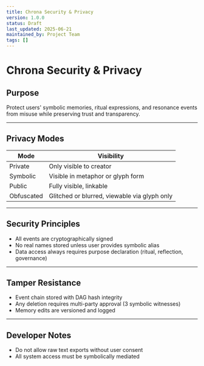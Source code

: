 ```yaml
---
title: Chrona Security & Privacy
version: 1.0.0
status: Draft
last_updated: 2025-06-21
maintained_by: Project Team
tags: []
---
```


# Chrona Security & Privacy

## Purpose

Protect users' symbolic memories, ritual expressions, and resonance events from misuse while preserving trust and transparency.

---

## Privacy Modes

| Mode         | Visibility                          |
|--------------|--------------------------------------|
| Private      | Only visible to creator              |
| Symbolic     | Visible in metaphor or glyph form    |
| Public       | Fully visible, linkable              |
| Obfuscated   | Glitched or blurred, viewable via glyph only |

---

## Security Principles

- All events are cryptographically signed
- No real names stored unless user provides symbolic alias
- Data access always requires purpose declaration (ritual, reflection, governance)

---

## Tamper Resistance

- Event chain stored with DAG hash integrity
- Any deletion requires multi-party approval (3 symbolic witnesses)
- Memory edits are versioned and logged

---

## Developer Notes

- Do not allow raw text exports without user consent
- All system access must be symbolically mediated

